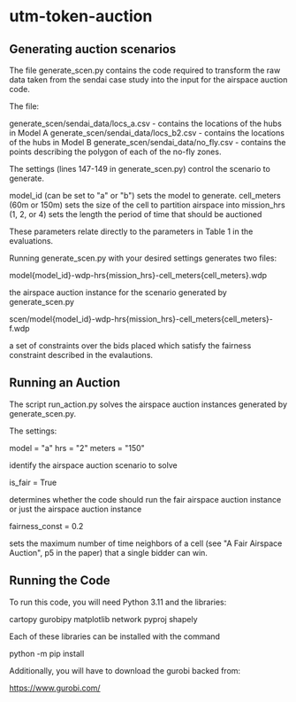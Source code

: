 # utm-token-auction

## Generating auction scenarios

The file generate_scen.py contains the code required to transform the raw data taken from the
sendai case study into the input for the airspace auction code.

The file:

generate_scen/sendai_data/locs_a.csv  - contains the locations of the hubs in Model A
generate_scen/sendai_data/locs_b2.csv - contains the locations of the hubs in Model B
generate_scen/sendai_data/no_fly.csv  - contains the points describing the polygon of each
                                        of the no-fly zones.


The settings (lines 147-149 in generate_scen.py) control the scenario to generate.

model_id (can be set to "a" or "b") sets the model to generate.
cell_meters (60m or 150m) sets the size of the cell to partition airspace into
mission_hrs (1, 2, or 4) sets the length the period of time that should be auctioned

These parameters relate directly to the parameters in Table 1 in the evaluations. 

Running generate_scen.py with your desired settings generates two files:

model{model_id}-wdp-hrs{mission_hrs}-cell_meters{cell_meters}.wdp

the airspace auction instance for the scenario generated by generate_scen.py

scen/model{model_id}-wdp-hrs{mission_hrs}-cell_meters{cell_meters}-f.wdp

a set of constraints over the bids placed which satisfy the fairness constraint described
in the evalautions.


## Running an Auction

The script run_action.py solves the airspace auction instances generated by generate_scen.py.

The settings:

model   = "a"
hrs     = "2"
meters  = "150"

identify the airspace auction scenario to solve

is_fair = True

determines whether the code should run the fair airspace auction instance or just the airspace
auction instance

fairness_const = 0.2 

sets the maximum number of time neighbors of a cell (see "A Fair Airspace Auction", p5 in the 
paper) that a single bidder can win.


## Running the Code

To run this code, you will need Python 3.11 and the libraries:

cartopy
gurobipy
matplotlib
network
pyproj
shapely

Each of these libraries can be installed with the command

python -m pip install <library name>

Additionally, you will have to download the gurobi backed from:

https://www.gurobi.com/